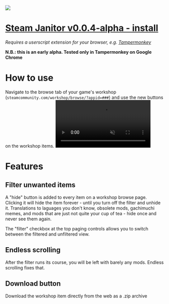 <img src="https://user-images.githubusercontent.com/37241560/153679204-15e543d6-f45d-401c-90da-591694240515.png">

# [Steam Janitor v0.0.4-alpha - install](https://github.com/Jetsparrow/steam-janitor/raw/main/steam-janitor.user.js)
_Requires a userscript extension for your browser, e.g. [Tampermonkey](https://chrome.google.com/webstore/detail/tampermonkey/dhdgffkkebhmkfjojejmpbldmpobfkfo?hl=en)_

**N.B.: this is an early alpha. Tested only in Tampermonkey on Google Chrome**

# How to use
Navigate to the browse tab of your game's workshop (`steamcommunity.com/workshop/browse/?appid=###`) and use the new buttons on the workshop items.
<video src="https://user-images.githubusercontent.com/37241560/153673942-b35b53e9-4c88-4695-8631-855243251740.mp4" autoplay muted loop style="max-width: 480px;" ></video>

# Features
## Filter unwanted items

A "hide" button is added to every item on a workshop browse page.  
Clicking it will hide the item forever - until you turn off the filter and unhide it.
Translations to laguages you don't know, obsolete mods, gachimuchi memes, and mods that are just not quite your cup of tea - hide once and never see them again.

The "filter" checkbox at the top paging controls allows you to switch between the filtered and unfiltered view.

## Endless scrolling

After the filter runs its course, you will be left with barely any mods. Endless scrolling fixes that.

## Download button

Download the workshop item directly from the web as a .zip archive
